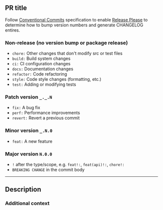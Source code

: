 ## PR title

Follow [Conventional Commits](https://www.conventionalcommits.org/) specification to enable [Release Please](https://github.com/googleapis/release-please) to determine how to bump version numbers and generate CHANGELOG entires.

### Non-release (no version bump or package release)

- `chore:` Other changes that don't modify src or test files
- `build:` Build system changes
- `ci:` CI configuration changes
- `docs:` Documentation changes
- `refactor:` Code refactoring
- `style:` Code style changes (formatting, etc.)
- `test:` Adding or modifying tests

### Patch version `_._.N`

- `fix:` A bug fix
- `perf:` Performance improvements
- `revert:` Revert a previous commit

### Minor version `_.N.0`

- `feat:` A new feature

### Major version `N.0.0`

- `!` after the type/scope, e.g. `feat!:`, `feat(api)!:`, `chore!:`
- `BREAKING CHANGE` in the commit body

---

## Description

<!-- Describe your changes -->

### Additional context

<!-- Any other information that would be useful -->
